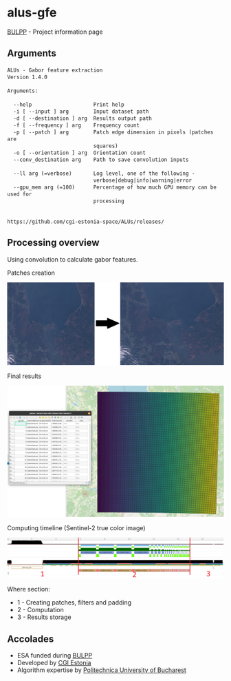 # alus-gfe

[BULPP](http://bulpp.eu/) - Project information page

## Arguments
```
ALUs - Gabor feature extraction
Version 1.4.0

Arguments:

  --help                    Print help
  -i [ --input ] arg        Input dataset path
  -d [ --destination ] arg  Results output path
  -f [ --frequency ] arg    Frequency count
  -p [ --patch ] arg        Patch edge dimension in pixels (patches are 
                            squares)
  -o [ --orientation ] arg  Orientation count
  --conv_destination arg    Path to save convolution inputs

  --ll arg (=verbose)       Log level, one of the following - 
                            verbose|debug|info|warning|error
  --gpu_mem arg (=100)      Percentage of how much GPU memory can be used for 
                            processing


https://github.com/cgi-estonia-space/ALUs/releases/
```

## Processing overview

Using convolution to calculate gabor features.

Patches creation

![patches](../../docs/gfe_patched.png)

Final results

![results](../../docs/visualized_table.png)

Computing timeline (Sentinel-2 true color image)

![nsys](../../docs/nsys_ui.png)

Where section:
* 1 - Creating patches, filters and padding
* 2 - Computation
* 3 - Results storage


## Accolades
* ESA funded during [BULPP](http://bulpp.eu/)
* Developed by [CGI Estonia](https://www.cgi.com/ee/et)
* Algorithm expertise by [Politechnica University of Bucharest](https://upb.ro/en/)
